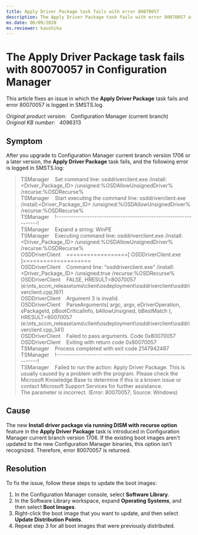 ```yaml
---
title: Apply Driver Package task fails with error 80070057
description: The Apply Driver Package task fails with error 80070057 after you upgrade to Configuration Manager current branch version 1706 or a later version.
ms.date: 06/09/2020
ms.reviewer: kaushika
---
```

# The Apply Driver Package task fails with 80070057 in Configuration Manager

This article fixes an issue in which the **Apply Driver Package** task fails and error 80070057 is logged in SMSTS.log.

_Original product version:_ &nbsp; Configuration Manager (current branch)  
_Original KB number:_ &nbsp; 4096313

## Symptom

After you upgrade to Configuration Manager current branch version 1706 or a later version, the **Apply Driver Package** task fails, and the following error is logged in SMSTS.log:

> TSManager &nbsp; &nbsp;Set command line: osddriverclient.exe /install:<Driver_Package_ID> /unsigned:%OSDAllowUnsignedDriver% /recurse:%OSDRecurse%  
> TSManager &nbsp; &nbsp;Start executing the command line: osddriverclient.exe /install:<Driver_Package_ID> /unsigned:%OSDAllowUnsignedDriver% /recurse:%OSDRecurse%  
> TSManager &nbsp; &nbsp;!----------------------------------------------------------------!  
> TSManager &nbsp; &nbsp;Expand a string: WinPE  
> TSManager &nbsp; &nbsp;Executing command line: osddriverclient.exe /install:<Driver_Package_ID> /unsigned:%OSDAllowUnsignedDriver% /recurse:%OSDRecurse%  
> OSDDriverClient &nbsp; &nbsp;==================[ OSDDriverClient.exe ]====================  
> OSDDriverClient &nbsp; &nbsp;Command line: "osddriverclient.exe" /install:<Driver_Package_ID> /unsigned:true /recurse:%OSDRecurse%  
> OSDDriverClient &nbsp; &nbsp;FALSE, HRESULT=80070057 (e:\nts_sccm_release\sms\client\osdeployment\osddriverclient\osddriverclient.cpp,197)  
> OSDDriverClient &nbsp; &nbsp;Argument 3 is invalid.  
> OSDDriverClient &nbsp; &nbsp;ParseArguments( argc, argv, eDriverOperation, sPackageId, pBootCriticalInfo, bAllowUnsigned, bBestMatch ), HRESULT=80070057 (e:\nts_sccm_release\sms\client\osdeployment\osddriverclient\osddriverclient.cpp,341)  
> OSDDriverClient &nbsp; &nbsp;Failed to pass arguments. Code 0x80070057  
> OSDDriverClient &nbsp; &nbsp;Exiting with return code 0x80070057  
> TSManager &nbsp; &nbsp;Process completed with exit code 2147942487  
> TSManager &nbsp; &nbsp;!----------------------------------------------------------------!  
> TSManager &nbsp; &nbsp;Failed to run the action: Apply Driver Package. This is usually caused by a problem with the program. Please check the Microsoft Knowledge Base to determine if this is a known issue or contact Microsoft Support Services for further assistance.  
> The parameter is incorrect. (Error: 80070057; Source: Windows)

## Cause

The new **Install driver package via running DISM with recurse option** feature in the **Apply Driver Package** task is introduced in Configuration Manager current branch version 1706. If the existing boot images aren't updated to the new Configuration Manager binaries, this option isn't recognized. Therefore, error 80070057 is returned.

## Resolution

To fix the issue, follow these steps to update the boot images:

1. In the Configuration Manager console, select **Software Library**.
2. In the Software Library workspace, expand **Operating Systems**, and then select **Boot Images**.
3. Right-click the boot image that you want to update, and then select **Update Distribution Points**.
4. Repeat step 3 for all boot images that were previously distributed.
